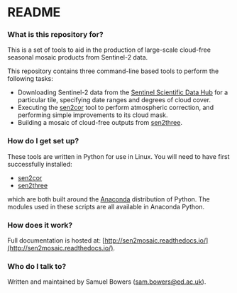 # README #

### What is this repository for? ###

This is a set of tools to aid in the production of large-scale cloud-free seasonal mosaic products from Sentinel-2 data.

This repository contains three command-line based tools to perform the following tasks:

* Downloading Sentinel-2 data from the [Sentinel Scientific Data Hub](https://scihub.copernicus.eu/) for a particular tile, specifying date ranges and degrees of cloud cover.
* Executing the [sen2cor](http://step.esa.int/main/third-party-plugins-2/sen2cor/) tool to perform atmospheric correction, and performing simple improvements to its cloud mask.
* Building a mosaic of cloud-free outputs from [sen2three](http://step.esa.int/main/third-party-plugins-2/sen2three/).

### How do I get set up? ###

These tools are written in Python for use in Linux. You will need to have first successfully installed:

* [sen2cor](http://step.esa.int/main/third-party-plugins-2/sen2cor/)
* [sen2three](http://step.esa.int/main/third-party-plugins-2/sen2three/)

which are both built around the [Anaconda](https://www.anaconda.com/download/) distribution of Python. The modules used in these scripts are all available in Anaconda Python.

### How does it work? ###

Full documentation is hosted at: [http://sen2mosaic.readthedocs.io/](http://sen2mosaic.readthedocs.io/).

### Who do I talk to? ###

Written and maintained by Samuel Bowers ([sam.bowers@ed.ac.uk](mailto:sam.bowers@ed.ac.uk)).